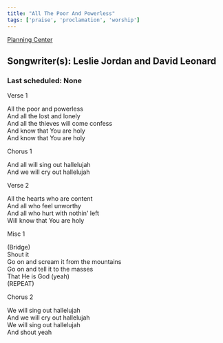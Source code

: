 ```yaml
---
title: "All The Poor And Powerless"
tags: ['praise', 'proclamation', 'worship']
---
```


[Planning Center](https://services.planningcenteronline.com/songs/12750908)

## Songwriter(s): Leslie Jordan and David Leonard
### Last scheduled: None          

Verse 1  
  
All the poor and powerless  
And all the lost and lonely  
And all the thieves will come confess  
And know that You are holy  
And know that You are holy  
  
Chorus 1  
  
And all will sing out hallelujah  
And we will cry out hallelujah  
  
Verse 2  
  
All the hearts who are content  
And all who feel unworthy  
And all who hurt with nothin' left  
Will know that You are holy  
  
Misc 1  
  
(Bridge)  
Shout it  
Go on and scream it from the mountains  
Go on and tell it to the masses  
That He is God (yeah)  
(REPEAT)  
  
Chorus 2  
  
We will sing out hallelujah  
And we will cry out hallelujah  
We will sing out hallelujah  
And shout yeah
